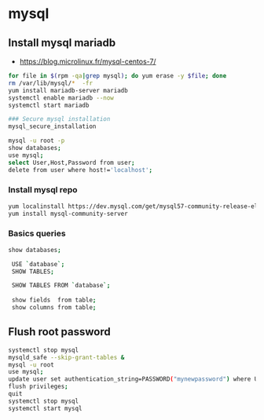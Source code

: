 # mysql

## Install mysql mariadb

* https://blog.microlinux.fr/mysql-centos-7/

```bash
for file in $(rpm -qa|grep mysql); do yum erase -y $file; done
rm /var/lib/mysql/*  -fr
yum install mariadb-server mariadb
systemctl enable mariadb --now
systemctl start mariadb

### Secure mysql installation
mysql_secure_installation

mysql -u root -p
show databases;
use mysql;
select User,Host,Password from user;
delete from user where host!='localhost';
```


### Install mysql repo

```bash
yum localinstall https://dev.mysql.com/get/mysql57-community-release-el7-11.noarch.rpm
yum install mysql-community-server
```

### Basics queries

```bash
show databases;

 USE `database`;
 SHOW TABLES;

 SHOW TABLES FROM `database`;
 
 show fields  from table;
 show columns from table;
 ```
 
## Flush root password

```bash
systemctl stop mysql
mysqld_safe --skip-grant-tables &
mysql -u root
use mysql;
update user set authentication_string=PASSWORD("mynewpassword") where User='root';
flush privileges;
quit
systemctl stop mysql
systemctl start mysql
```
